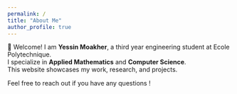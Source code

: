 ```yaml
---
permalink: /
title: "About Me"
author_profile: true
---
```


👋 Welcome! I am **Yessin Moakher**, a third year engineering student at Ecole Polytechnique.  
I specialize in **Applied Mathematics** and **Computer Science**.  
This website showcases my work, research, and projects.

Feel free to reach out if you have any questions !